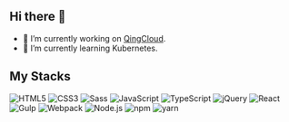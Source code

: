 ## Hi there 👋

- 🔭 I’m currently working on [QingCloud](https://www.qingcloud.com/).
- 🌱 I’m currently learning Kubernetes.
<!--
## Github stats 
[![Elichen's GitHub stats](https://github-readme-stats.vercel.app/api?username=EliChen95&show_icons=true&theme=nord)](https://github.com/anuraghazra/github-readme-stats)
-->
## My Stacks

![HTML5](https://img.shields.io/badge/-HTML5-%23E34C26?style=flat&logo=html5&logoColor=ffffff)
![CSS3](https://img.shields.io/badge/-CSS3-%23197CBE?style=flat&logo=css3)
![Sass](https://img.shields.io/badge/-Sass-%23CB6498?style=flat&logo=sass&logoColor=ffffff)
![JavaScript](https://img.shields.io/badge/-JavaScript-%23F7DF1C?style=flat&logo=javascript&logoColor=000000&labelColor=%23ECD83E&color=%23ECD83E)
![TypeScript](https://img.shields.io/badge/-TypeScript-%23579050?style=flat&logo=typescript&logoColor=ffffff&color=3178c6)
![jQuery](https://img.shields.io/badge/-jQuery-%23579050?style=flat&logo=jquery&logoColor=78cff5&color=0769ad)
![React](https://img.shields.io/badge/-React-%23323031?style=flat&logo=react&logoColor=61DAFB)
![Gulp](https://img.shields.io/badge/-Gulp-%23323031?style=flat&logo=gulp&logoColor=ffffff&color=CF4647)
![Webpack](https://img.shields.io/badge/-Webpack-%23323031?style=flat&logo=webpack&logoColor=8DD6F9)
![Node.js](https://img.shields.io/badge/-Node.js-%23579050?style=flat&logo=node.js&logoColor=ffffff)
![npm](https://img.shields.io/badge/-npm-%23579050?style=flat&logo=npm&logoColor=ffffff&color=2C2C32)
![yarn](https://img.shields.io/badge/-yarn-%23579050?style=flat&logo=yarn&logoColor=ffffff&color=2C8EBB)
<!--
**EliChen95/Elichen95** is a ✨ _special_ ✨ repository because its `README.md` (this file) appears on your GitHub profile.

Here are some ideas to get you started:

- 🔭 I’m currently working on ...
- 🌱 I’m currently learning ...
- 👯 I’m looking to collaborate on ...
- 🤔 I’m looking for help with ...
- 💬 Ask me about ...
- 📫 How to reach me: ...
- 😄 Pronouns: ...
- ⚡ Fun fact: ...
-->
